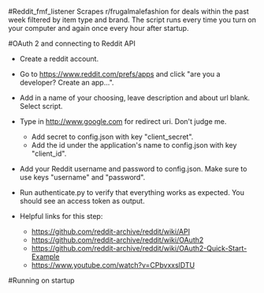 #Reddit_fmf_listener
Scrapes r/frugalmalefashion for deals within the past week filtered by item type and brand. 
The script runs every time you turn on your computer and again once every hour after startup. 

#OAuth 2 and connecting to Reddit API 
- Create a reddit account.
- Go to https://www.reddit.com/prefs/apps and click "are you a developer? Create an app...".
- Add in a name of your choosing, leave description and about url blank. Select script.
- Type in http://www.google.com for redirect uri. Don't judge me.
    - Add secret to config.json with key "client_secret".
    - Add the id under the application's name to config.json with key "client_id".
- Add your Reddit username and password to config.json. Make sure to use keys "username" and "password".
- Run authenticate.py to verify that everything works as expected. You should see an access token as output. 

- Helpful links for this step: 
    - https://github.com/reddit-archive/reddit/wiki/API
    - https://github.com/reddit-archive/reddit/wiki/OAuth2
    - https://github.com/reddit-archive/reddit/wiki/OAuth2-Quick-Start-Example
    - https://www.youtube.com/watch?v=CPbvxxslDTU

#Running on startup
